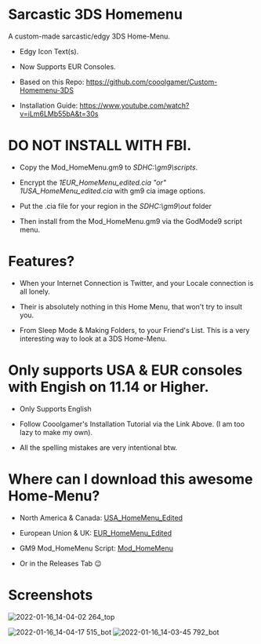 # Sarcastic 3DS Homemenu
A custom-made sarcastic/edgy 3DS Home-Menu.

- Edgy Icon Text(s).

- Now Supports EUR Consoles.

- Based on this Repo: https://github.com/cooolgamer/Custom-Homemenu-3DS

- Installation Guide: https://www.youtube.com/watch?v=iLm6LMb55bA&t=30s

# DO NOT INSTALL WITH FBI.

- Copy the Mod_HomeMenu.gm9 to *SDHC:\gm9\scripts*.

- Encrypt the *1EUR_HomeMenu_edited.cia "or" 1USA_HomeMenu_edited.cia* with gm9 cia image options.

- Put the .cia file for your region in the *SDHC:\gm9\out* folder

- Then install from the Mod_HomeMenu.gm9 via the GodMode9 script menu.

# Features?

- When your Internet Connection is Twitter, and your Locale connection is all lonely.

- Their is absolutely nothing in this Home Menu, that won't try to insult you.

- From Sleep Mode & Making Folders, to your Friend's List. This is a very interesting way to look at a 3DS Home-Menu.

# Only supports USA & EUR consoles with Engish on 11.14 or Higher.

- Only Supports English

- Follow Cooolgamer's Installation Tutorial via the Link Above. (I am too lazy to make my own).

- All the spelling mistakes are very intentional btw.

# Where can I download this awesome Home-Menu?

- North America & Canada: [USA_HomeMenu_Edited](https://github.com/Cracko298/Custom-3DS-Homemenu-Sarcastic-Edition/files/7920953/1USA_HomeMenu.zip)

- European Union & UK: [EUR_HomeMenu_Edited](https://github.com/Cracko298/Custom-3DS-Homemenu-Sarcastic-Edition/files/7920952/1EUR_HomeMenu.zip)

- GM9 Mod_HomeMenu Script: [Mod_HomeMenu](https://github.com/Cracko298/Custom-3DS-Homemenu-Sarcastic-Edition/files/7920960/Mod_HomeMenu.zip)

- Or in the Releases Tab 😉

# Screenshots

![2022-01-16_14-04-02 264_top](https://user-images.githubusercontent.com/78656905/149674386-c858138a-8e13-4a52-b2b5-01ddaea28149.jpg)

![2022-01-16_14-04-17 515_bot](https://user-images.githubusercontent.com/78656905/149674389-bed5b1d6-77c6-4f66-ba5b-c7e3b0ffc1c2.jpg)
![2022-01-16_14-03-45 792_bot](https://user-images.githubusercontent.com/78656905/149674396-e64d69eb-b20d-41d2-b8b7-6a57a9e6ff27.jpg)
